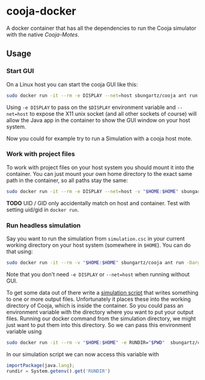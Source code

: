 # cooja-docker
A docker container that has all the dependencies to run the Cooja simulator with the native *Cooja-Motes*.

## Usage

### Start GUI
On a Linux host you can start the cooja GUI like this:
```bash
sudo docker run -it --rm -e DISPLAY --net=host sbungartz/cooja ant run
```
Using `-e DISPLAY` to pass on the `$DISPLAY` environment variable and `--net=host` to expose the X11 unix socket 
(and all other sockets of course) will allow the Java app in the container to show the GUI window on your host system.

Now you could for example try to run a Simulation with a cooja host mote.

### Work with project files
To work with project files on your host system you should mount it into the container.
You can just mount your own home directory to the exact same path in the container, so all paths stay the same:
```bash
sudo docker run -it --rm -e DISPLAY --net=host -v "$HOME:$HOME" sbungartz/cooja ant run
```
**TODO** UID / GID only accidentally match on host and container. Test with setting uid/gid in `docker run`.

### Run headless simulation
Say you want to run the simulation from `simulation.csc` in your current working directory on your host system (somewhere in `$HOME`).
You can do that using:
```bash
sudo docker run -it --rm -v "$HOME:$HOME" sbungartz/cooja ant run -Dargs="-nogui=$PWD/simulation.csc"
```
Note that you don't need `-e DISPLAY` or `--net=host` when running without GUI.

To get some data out of there write a [simulation script][simscript] that writes something to one or more output files.
Unfortunately it places these into the working directory of Cooja, which is inside the container.
So you could pass an environment variable with the directory where you want to put your output files.
Running our docker command from the simulation directory, we might just want to put them into this directory.
So we can pass this environment variable using
```bash
sudo docker run -it --rm -v "$HOME:$HOME" -e RUNDIR="$PWD"  sbungartz/cooja ant run -Dargs="-nogui=$PWD/simulation.csc"
```
In our simulation script we can now access this variable with
```javascript
importPackage(java.lang);
rundir = System.getenv().get('RUNDIR')
```


[simscript]: https://github.com/contiki-os/contiki/wiki/Using-Cooja-Test-Scripts-to-Automate-Simulations
